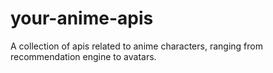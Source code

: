 # your-anime-apis
A collection of apis related to anime characters, ranging from recommendation engine to avatars.
